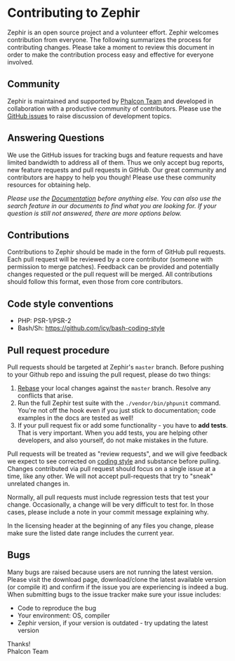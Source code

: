 # Contributing to Zephir

Zephir is an open source project and a volunteer effort. Zephir welcomes
contribution from everyone. The following summarizes the process for
contributing changes. Please take a moment to review this document in order
to make the contribution process easy and effective for everyone involved.

## Community

Zephir is maintained and supported by [Phalcon Team][team] and developed in
collaboration with a productive community of contributors. Please use the
[GitHub issues][issues] to raise discussion of development topics.

## Answering Questions

We use the GitHub issues for tracking bugs and feature requests and have
limited bandwidth to address all of them. Thus we only accept bug reports,
new feature requests and pull requests in GitHub. Our great community and
contributors are happy to help you though! Please use these community
resources for obtaining help.

_Please use the [Documentation][docs] before anything else. You can also use
the search feature in our documents to find what you are looking for. If your
question is still not answered, there are more options below._

## Contributions

Contributions to Zephir should be made in the form of GitHub pull requests.
Each pull request will be reviewed by a core contributor (someone with
permission to merge patches). Feedback can be provided and potentially changes
requested or the pull request will be merged. All contributions should follow
this format, even those from core contributors.

## Code style conventions

- PHP: PSR-1/PSR-2
- Bash/Sh: https://github.com/icy/bash-coding-style

## Pull request procedure

Pull requests should be targeted at Zephir's `master` branch.
Before pushing to your Github repo and issuing the pull request,
please do two things:

1. [Rebase][git rebase] your local changes against the `master` branch.
   Resolve any conflicts that arise.
2. Run the full Zephir test suite with the `./vendor/bin/phpunit` command.
   You're not off the hook even if you just stick to documentation; code
   examples in the docs are tested as well!
3. If your pull request fix or add some functionality - you have to **add tests**.
   That is very important. When you add tests, you are helping other developers,
   and also yourself, do not make mistakes in the future.

Pull requests will be treated as "review requests", and we will give
feedback we expect to see corrected on [coding style][psr-2]
and substance before pulling.  Changes contributed via pull request should
focus on a single issue at a time, like any other.  We will not accept
pull-requests that try to "sneak" unrelated changes in.

Normally, all pull requests must include regression tests
that test your change.  Occasionally, a change will be very difficult
to test for.  In those cases, please include a note in your commit
message explaining why.

In the licensing header at the beginning of any files you change,
please make sure the listed date range includes the current year.

## Bugs

Many bugs are raised because users are not running the latest version.
Please visit the download page, download/clone the latest available version
(or compile it) and confirm if the issue you are experiencing is indeed a bug.
When submitting bugs to the issue tracker make sure your issue includes:

 - Code to reproduce the bug
 - Your environment: OS, compiler
 - Zephir version, if your version is outdated - try updating the latest version

Thanks! <br />
Phalcon Team

[team]: https://phalcon.io/en-us/team
[issues]: https://github.com/zephir-lang/zephir/issues
[docs]: https://docs.zephir-lang.com
[git rebase]: http://git-scm.com/book/en/Git-Branching-Rebasing
[psr-2]: https://github.com/php-fig/fig-standards/blob/master/accepted/PSR-2-coding-style-guide.md
